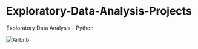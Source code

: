 # Exploratory-Data-Analysis-Projects
Exploratory Data Analysis - Python 

![Airbnb](https://github.com/devarney07/Exploratory-Data-Analysis-Projects/assets/112056250/032ab1d9-5710-4832-9bd1-bc93cf5a0f3f)
